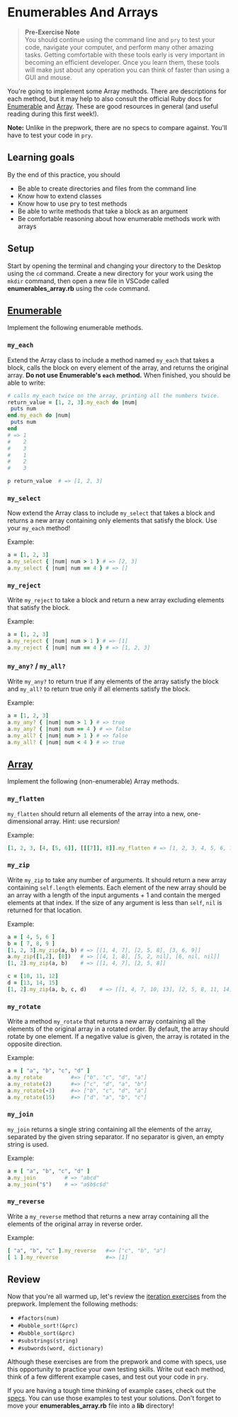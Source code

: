 # Enumerables And Arrays

> **Pre-Exercise Note**  
> You should continue using the command line and `pry` to test your code,
> navigate your computer, and perform many other amazing tasks. Getting
> comfortable with these tools early is very important in becoming an efficient
> developer. Once you learn them, these tools will make just about any operation
> you can think of faster than using a GUI and mouse.

You're going to implement some Array methods. There are descriptions for each
method, but it may help to also consult the official Ruby docs for
[Enumerable][docs-enumerable] and [Array][docs-array]. These are good
resources in general (and useful reading during this first week!).

**Note:** Unlike in the prepwork, there are no specs to compare against. You'll
have to test your code in `pry`.

## Learning goals

By the end of this practice, you should

* Be able to create directories and files from the command line
* Know how to extend classes
* Know how to use pry to test methods
* Be able to write methods that take a block as an argument
* Be comfortable reasoning about how enumerable methods work with arrays

## Setup

Start by opening the terminal and changing your directory to the Desktop using
the `cd` command. Create a new directory for your work using the `mkdir`
 command, then open a new file in VSCode called __enumerables_array.rb__ using
the `code` command.

## [Enumerable][docs-enumerable]

Implement the following enumerable methods.

### `my_each`

Extend the Array class to include a method named `my_each` that takes a block,
calls the block on every element of the array, and returns the original array. 
**Do not use Enumerable's `each` method.** When finished, you should be able
to write:

```ruby
# calls my_each twice on the array, printing all the numbers twice.
return_value = [1, 2, 3].my_each do |num|
 puts num
end.my_each do |num|
 puts num
end
# => 1
#    2
#    3
#    1
#    2
#    3

p return_value  # => [1, 2, 3]
```

### `my_select`

Now extend the Array class to include `my_select` that takes a block and
returns a new array containing only elements that satisfy the block. Use your
`my_each` method!

Example:

```ruby
a = [1, 2, 3]
a.my_select { |num| num > 1 } # => [2, 3]
a.my_select { |num| num == 4 } # => []
```

### `my_reject`

Write `my_reject` to take a block and return a new array excluding elements that
satisfy the block.

Example:

```ruby
a = [1, 2, 3]
a.my_reject { |num| num > 1 } # => [1]
a.my_reject { |num| num == 4 } # => [1, 2, 3]
```

### `my_any?` / `my_all?`

Write `my_any?` to return true if any elements of the array satisfy the block
and `my_all?` to return true only if all elements satisfy the block.

Example:

```ruby
a = [1, 2, 3]
a.my_any? { |num| num > 1 } # => true
a.my_any? { |num| num == 4 } # => false
a.my_all? { |num| num > 1 } # => false
a.my_all? { |num| num < 4 } # => true
```

## [Array][docs-array]

Implement the following (non-enumerable) Array methods.

### `my_flatten`

`my_flatten` should return all elements of the array into a new, one-dimensional
array. Hint: use recursion!

Example:

```ruby
[1, 2, 3, [4, [5, 6]], [[[7]], 8]].my_flatten # => [1, 2, 3, 4, 5, 6, 7, 8]
```

### `my_zip`

Write `my_zip` to take any number of arguments. It should return a new array
containing `self.length` elements. Each element of the new array should be an
array with a length of the input arguments + 1 and contain the merged elements
at that index. If the size of any argument is less than `self`, `nil` is
returned for that location.

Example:

```ruby
a = [ 4, 5, 6 ]
b = [ 7, 8, 9 ]
[1, 2, 3].my_zip(a, b) # => [[1, 4, 7], [2, 5, 8], [3, 6, 9]]
a.my_zip([1,2], [8])   # => [[4, 1, 8], [5, 2, nil], [6, nil, nil]]
[1, 2].my_zip(a, b)    # => [[1, 4, 7], [2, 5, 8]]

c = [10, 11, 12]
d = [13, 14, 15]
[1, 2].my_zip(a, b, c, d)    # => [[1, 4, 7, 10, 13], [2, 5, 8, 11, 14]]
```

### `my_rotate`

Write a method `my_rotate` that returns a new array containing all the elements
of the original array in a rotated order. By default, the array should rotate by
one element. If a negative value is given, the array is rotated in the opposite
direction.

Example:

```ruby
a = [ "a", "b", "c", "d" ]
a.my_rotate         #=> ["b", "c", "d", "a"]
a.my_rotate(2)      #=> ["c", "d", "a", "b"]
a.my_rotate(-3)     #=> ["b", "c", "d", "a"]
a.my_rotate(15)     #=> ["d", "a", "b", "c"]
```

### `my_join`

`my_join` returns a single string containing all the elements of the array,
separated by the given string separator. If no separator is given, an empty
string is used.

Example:

```ruby
a = [ "a", "b", "c", "d" ]
a.my_join         # => "abcd"
a.my_join("$")    # => "a$b$c$d"
```

### `my_reverse`

Write a `my_reverse` method that returns a new array containing all the elements
of the original array in reverse order.

Example:

```ruby
[ "a", "b", "c" ].my_reverse   #=> ["c", "b", "a"]
[ 1 ].my_reverse               #=> [1]
```

## Review

Now that you're all warmed up, let's review the [iteration
exercises][prep-iter-exercises] from the prepwork. Implement the following
methods:

* `#factors(num)`
* `#bubble_sort!(&prc)`
* `#bubble_sort(&prc)`
* `#substrings(string)`
* `#subwords(word, dictionary)`

Although these exercises are from the prepwork and come with specs, use this
opportunity to practice your own testing skills. Write out each method, think of
a few different example cases, and test out your code in `pry`.

If you are having a tough time thinking of example cases, check out the
[specs][prep-iter-specs]. You can use those examples to test your solutions.
Don't forget to move your __enumerables_array.rb__ file into a __lib__
directory!

[docs-enumerable]: http://ruby-doc.org/core-2.1.2/Enumerable.html
[docs-array]: http://ruby-doc.org/core-2.1.2/Array.html
[prep-iter-exercises]: https://assets.aaonline.io/fullstack/ruby/assets/prep_iteration_exercises.rb
[prep-iter-specs]: https://assets.aaonline.io/fullstack/ruby/assets/w1d1_spec.zip